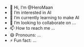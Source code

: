- 👋 Hi, I’m @HeroMaan
- 👀 I’m interested in AI
- 🌱 I’m currently learning to make AI 
- 💞️ I’m looking to collaborate on ...
- 📫 How to reach me ...
- 😄 Pronouns: ...
- ⚡ Fun fact: ...

<!---
HeroMaan/HeroMaan is a ✨ special ✨ repository because its `README.md` (this file) appears on your GitHub profile.
You can click the Preview link to take a look at your changes.
--->
